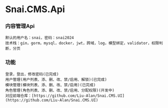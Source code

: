 # Snai.CMS.Api  
### 内容管理Api  
    默认的用户名：snai，密码：snai2024  
    技术栈：gin，gorm，mysql，docker，jwt，跨域，log，模型绑定，validator，权限判断，分页

### 功能  
    登录，登出，修改密码(已完成)  
    用户管理(用户列表、添、删、改、禁/启用、解锁)(已完成)  
    模块管理(模块列表、添、删、改、禁/启用)(已完成)  
    角色管理(角色列表、添、删、改、禁/启用、分配权限)(开发中) 
    对应前端仓库：[https://github.com/Liu-Alan/Snai.CMS.UI](https://github.com/Liu-Alan/Snai.CMS.UI)  

